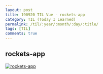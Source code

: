 ```yaml
---
layout: post
title: 190920 TIL Vue - rockets-app
category: TIL (Today I Learned)
permalink: /til/:year/:month/:day/:title/
tags: [TIL]
comments: true
---
```


## **rockets-app**

[![rockets-app](http://img.youtube.com/vi/lRE03MBZnuY/0.jpg)](http://www.youtube.com/watch?v=lRE03MBZnuY "rockets-app")